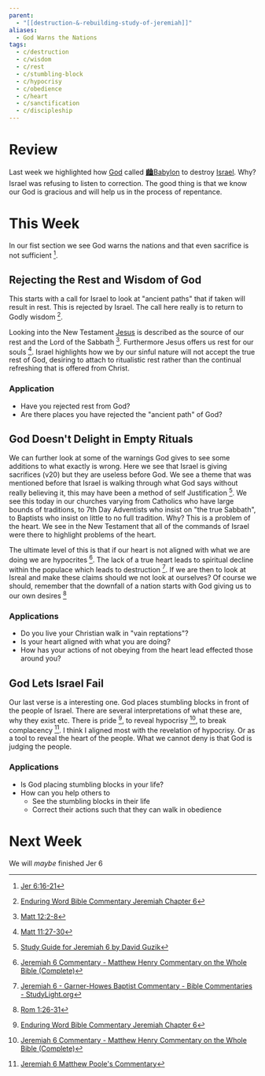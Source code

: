 ```yaml
---
parent:
  - "[[destruction-&-rebuilding-study-of-jeremiah]]"
aliases:
  - God Warns the Nations
tags:
  - c/destruction
  - c/wisdom
  - c/rest
  - c/stumbling-block
  - c/hypocrisy
  - c/obedience
  - c/heart
  - c/sanctification
  - c/discipleship
---
```

[^enduring-word]: [Enduring Word Bible Commentary Jeremiah Chapter 6](https://enduringword.com/bible-commentary/jeremiah-6/)
[^matthew-henry]: [Jeremiah 6 Commentary - Matthew Henry Commentary on the Whole Bible (Complete)](https://www.biblestudytools.com/commentaries/matthew-henry-complete/jeremiah/6.html)
[^john-gill]: [Introduction to Jeremiah 6 - Bible Verse Meaning and Commentary](https://www.biblestudytools.com/commentaries/gills-exposition-of-the-bible/jeremiah-6-introduction.html)
[^ellicott]: [Jeremiah 6 Ellicott's Commentary for English Readers](https://biblehub.com/commentaries/ellicott/jeremiah/6.htm)
[^matthew-poole]: [Jeremiah 6 Matthew Poole's Commentary](https://biblehub.com/commentaries/poole/jeremiah/6.htm)
[^garner-howes]: [Jeremiah 6 - Garner-Howes Baptist Commentary - Bible Commentaries - StudyLight.org](https://www.studylight.org/commentaries/eng/ghb/jeremiah-6.html)
[^guzik]: [Study Guide for Jeremiah 6 by David Guzik](https://www.blueletterbible.org/comm/guzik_david/study-guide/jeremiah/jeremiah-6.cfm)
# Review
Last week we highlighted how [God](God.md) called [🏙️Babylon](%F0%9F%8F%99%EF%B8%8FBabylon.md) to destroy [Israel](../p-nation-of-israel.md). Why? Israel was refusing to listen to correction. The good thing is that we know our God is gracious and will help us in the process of repentance. 

# This Week
[^m1]: [Jer 6:16-21](Jer%206.md)
[^b1]: [Matt 12:2-8](Matt%2012.md)
[^b2]: [Matt 11:27-30](Matt%2011.md)
[^b3]: [Rom 1:26-31](Rom%201.md)

In our fist section we see God warns the nations and that even sacrifice is not sufficient [^m1]. 

## Rejecting the Rest and Wisdom of God
This starts with a call for Israel to look at "ancient paths" that if taken will result in rest. This is rejected by Israel. The call here really is to return to Godly wisdom [^enduring-word].


Looking into the New Testament [Jesus](33.10-People/jesus.md) is described as the source of our rest and the Lord of the Sabbath [^b1]. Furthermore Jesus offers us rest for our souls [^b2]. Israel highlights how we by our sinful nature will not accept the true rest of God, desiring to attach to ritualistic rest rather than the continual refreshing that is offered from Christ.
### Application
- Have you rejected rest from God? 
- Are there places you have rejected the "ancient path" of God?

## God Doesn't Delight in Empty Rituals
We can further look at some of the warnings God gives to see some additions to what exactly is wrong. Here we see that Israel is giving sacrifices (v20) but they are useless before God. We see a theme that was mentioned before that Israel is walking through what God says without really believing it, this may have been a method of self Justification [^guzik]. We see this today in our churches varying from Catholics who have large bounds of traditions, to 7th Day Adventists who insist on "the true Sabbath", to Baptists who insist on little to no full tradition. Why? This is a problem of the heart. We see in the New Testament that all of the commands of Israel were there to highlight problems of the heart. 

The ultimate level of this is that if our heart is not aligned with what we are doing we are hypocrites [^matthew-henry]. The lack of a true heart leads to spiritual decline within the populace which leads to destruction [^garner-howes]. If we are then to look at Isreal and make these claims should we not look at ourselves? Of course we should, remember that the downfall of a nation starts with God giving us to our own desires [^b3]

### Applications
- Do you live your Christian walk in "vain reptations"?
- Is your heart aligned with what you are doing?
- How has your actions of not obeying from the heart lead effected those around you?

## God Lets Israel Fail
Our last verse is a interesting one. God places stumbling blocks in front of the people of Israel. There are several interpretations of what these are, why they exist etc. There is pride [^enduring-word], to reveal hypocrisy [^matthew-henry], to break complacency [^matthew-poole]. I think I aligned most with the revelation of hypocrisy. Or as a tool to reveal the heart of the people. What we  cannot deny is that God is judging the people.

### Applications
- Is God placing stumbling blocks in your life?
- How can you help others to
    - See the stumbling blocks in their life
    - Correct their actions such that they can walk in obedience



# Next Week
We will *maybe* finished Jer 6